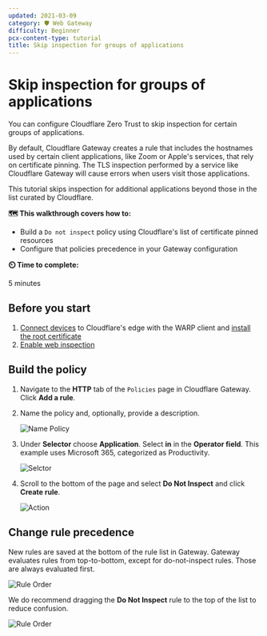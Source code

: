 ```yaml
---
updated: 2021-03-09
category: 🛡️ Web Gateway
difficulty: Beginner
pcx-content-type: tutorial
title: Skip inspection for groups of applications
---
```


# Skip inspection for groups of applications

You can configure Cloudflare Zero Trust to skip inspection for certain groups of applications.

By default, Cloudflare Gateway creates a rule that includes the hostnames used by certain client applications, like Zoom or Apple's services, that rely on certificate pinning. The TLS inspection performed by a service like Cloudflare Gateway will cause errors when users visit those applications.

This tutorial skips inspection for additional applications beyond those in the list curated by Cloudflare.

**🗺️ This walkthrough covers how to:**

- Build a `Do not inspect` policy using Cloudflare's list of certificate pinned resources
- Configure that policies precedence in your Gateway configuration

**⏲️ Time to complete:**

5 minutes

## Before you start

1.  [Connect devices](/cloudflare-one/connections/connect-devices/warp/) to Cloudflare's edge with the WARP client and [install the root certificate](/cloudflare-one/connections/connect-devices/warp/install-cloudflare-cert/)
2.  [Enable web inspection](/cloudflare-one/connections/connect-devices/warp/warp-settings/#enable-proxy)

## Build the policy

1.  Navigate to the **HTTP** tab of the `Policies` page in Cloudflare Gateway. Click **Add a rule**.

2.  Name the policy and, optionally, provide a description.

    ![Name Policy](/cloudflare-one/static/secure-web-gateway/exempt-cert-pinning/name-policy.png)

3.  Under **Selector** choose **Application**. Select **in** in the **Operator field**. This example uses Microsoft 365, categorized as Productivity.

    ![Selctor](/cloudflare-one/static/secure-web-gateway/exempt-cert-pinning/select-microsoft.png)

4.  Scroll to the bottom of the page and select **Do Not Inspect** and click **Create rule**.

    ![Action](/cloudflare-one/static/secure-web-gateway/exempt-cert-pinning/select-action.png)

## Change rule precedence

New rules are saved at the bottom of the rule list in Gateway. Gateway evaluates rules from top-to-bottom, except for do-not-inspect rules. Those are always evaluated first.

![Rule Order](/cloudflare-one/static/secure-web-gateway/exempt-cert-pinning/rules-first.png)

We do recommend dragging the **Do Not Inspect** rule to the top of the list to reduce confusion.

![Rule Order](/cloudflare-one/static/secure-web-gateway/exempt-cert-pinning/rules-last.png)
